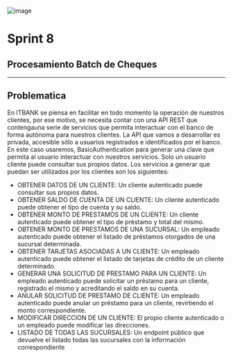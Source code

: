 ![image](https://user-images.githubusercontent.com/29070543/187229726-30dc4bf7-4cde-4954-b0b6-272454f8a645.png)


# Sprint 8

## Procesamiento Batch de Cheques

---------------
Problematica
------------
En ITBANK se piensa en facilitar en todo momento la operación de nuestros clientes, por ese motivo, se necesita contar con una API REST que contengauna serie de servicios que permita interactuar con el banco de forma autónoma para nuestros clientes.
La API que vamos a desarrollar es privada, accesible sólo a usuarios registrados e identificados por el banco. En este caso usaremos, BasicAuthentication para generar una clave que permita al usuario interactuar con nuestros servicios. Solo un usuario cliente puede consultar sus propios datos. Los servicios a generar que puedan ser utilizados por los clientes son los siguientes:
- OBTENER DATOS DE UN CLIENTE: Un cliente autenticado puede consultar sus propios datos.
- OBTENER SALDO DE CUENTA DE UN CLIENTE: Un cliente autenticado puede obtener el tipo de cuenta y su saldo.
- OBTENER MONTO DE PRESTAMOS DE UN CLIENTE: Un cliente autenticado puede obtener el tipo de préstamo y total del mismo.
- OBTENER MONTO DE PRESTAMOS DE UNA SUCURSAL: Un empleado autenticado puede obtener el listado de préstamos otorgados de una sucursal determinada.
- OBTENER TARJETAS ASOCIADAS A UN CLIENTE: Un empleado autenticado puede obtener el listado de tarjetas de crédito de un cliente determinado.
- GENERAR UNA SOLICITUD DE PRESTAMO PARA UN CLIENTE: Un empleado autenticado puede solicitar un préstamo para un cliente, registrado el mismo y acreditando el saldo en su cuenta.
- ANULAR SOLICITUD DE PRESTAMO DE CLIENTE: Un empleado autenticado puede anular un préstamo para un cliente, revirtiendo el monto correspondiente.
- MODIFICAR DIRECCION DE UN CLIENTE: El propio cliente autenticado o un empleado puede modificar las direcciones.
- LISTADO DE TODAS LAS SUCURSALES: Un endpoint público que devuelve el listado todas las sucursales con la información correspondiente
